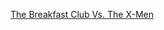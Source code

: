 ---
layout: post
wordpress_id: 1138
wordpress_url: http://noesbueno.com/archives/1138
date: '2011-05-31 11:01:07 -0500'
date_gmt: '2011-05-31 16:01:07 -0500'
body: |
  <p><a href="http://culturepopped.blogspot.com/2011/05/breakfast-club-vs-x-men.html">The Breakfast Club Vs. The X-Men</a></p>
---